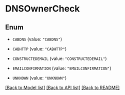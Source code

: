 # DNSOwnerCheck

## Enum


* `CABDNS` (value: `"CABDNS"`)

* `CABHTTP` (value: `"CABHTTP"`)

* `CONSTRUCTEDEMAIL` (value: `"CONSTRUCTEDEMAIL"`)

* `EMAILCONFIRMATION` (value: `"EMAILCONFIRMATION"`)

* `UNKNOWN` (value: `"UNKNOWN"`)


[[Back to Model list]](../README.md#documentation-for-models) [[Back to API list]](../README.md#documentation-for-api-endpoints) [[Back to README]](../README.md)


